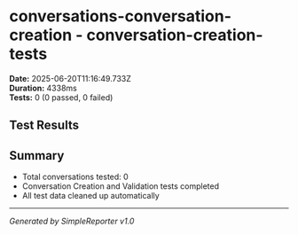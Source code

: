 # conversations-conversation-creation - conversation-creation-tests

**Date:** 2025-06-20T11:16:49.733Z  
**Duration:** 4338ms  
**Tests:** 0 (0 passed, 0 failed)

## Test Results



## Summary

- Total conversations tested: 0
- Conversation Creation and Validation tests completed
- All test data cleaned up automatically

---
*Generated by SimpleReporter v1.0*
